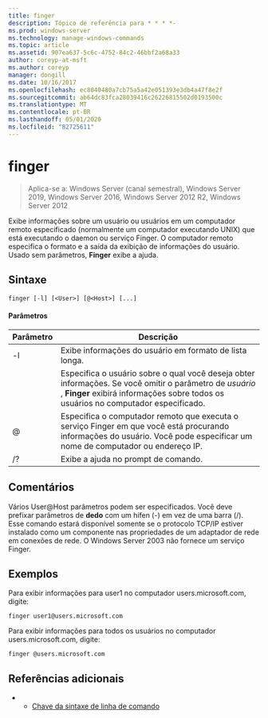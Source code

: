 ```yaml
---
title: finger
description: Tópico de referência para * * * *-
ms.prod: windows-server
ms.technology: manage-windows-commands
ms.topic: article
ms.assetid: 907ea637-5c6c-4752-84c2-46bbf2a68a33
author: coreyp-at-msft
ms.author: coreyp
manager: dongill
ms.date: 10/16/2017
ms.openlocfilehash: ec8040480a7cb75a5a42e051393e3db4a47f8e2f
ms.sourcegitcommit: ab64dc83fca28039416c26226815502d0193500c
ms.translationtype: MT
ms.contentlocale: pt-BR
ms.lasthandoff: 05/01/2020
ms.locfileid: "82725611"
---
```

# <a name="finger"></a>finger

> Aplica-se a: Windows Server (canal semestral), Windows Server 2019, Windows Server 2016, Windows Server 2012 R2, Windows Server 2012

Exibe informações sobre um usuário ou usuários em um computador remoto especificado (normalmente um computador executando UNIX) que está executando o daemon ou serviço Finger. O computador remoto especifica o formato e a saída da exibição de informações do usuário. Usado sem parâmetros, **Finger** exibe a ajuda. 
## <a name="syntax"></a>Sintaxe
```
finger [-l] [<User>] [@<Host>] [...]
```
#### <a name="parameters"></a>Parâmetros

| Parâmetro |                                                                            Descrição                                                                            |
|-----------|-------------------------------------------------------------------------------------------------------------------------------------------------------------------|
|    -l     |                                                          Exibe informações do usuário em formato de lista longa.                                                           |
|  <User>   | Especifica o usuário sobre o qual você deseja obter informações. Se você omitir o parâmetro de *usuário* , **Finger** exibirá informações sobre todos os usuários no computador especificado. |
|  @<Host>  |        Especifica o computador remoto que executa o serviço Finger em que você está procurando informações do usuário. Você pode especificar um nome de computador ou endereço IP.        |
|    /?     |                                                               Exibe a ajuda no prompt de comando.                                                                |

## <a name="remarks"></a>Comentários
Vários User@Host parâmetros podem ser especificados.
Você deve prefixar parâmetros de **dedo** com um hífen (-) em vez de uma barra (/).
Esse comando estará disponível somente se o protocolo TCP/IP estiver instalado como um componente nas propriedades de um adaptador de rede em conexões de rede.
O Windows Server 2003 não fornece um serviço Finger.
## <a name="examples"></a>Exemplos
Para exibir informações para user1 no computador users.microsoft.com, digite:
```
finger user1@users.microsoft.com
```
Para exibir informações para todos os usuários no computador users.microsoft.com, digite:
```
finger @users.microsoft.com
```
## <a name="additional-references"></a>Referências adicionais
-   - [Chave da sintaxe de linha de comando](command-line-syntax-key.md)
